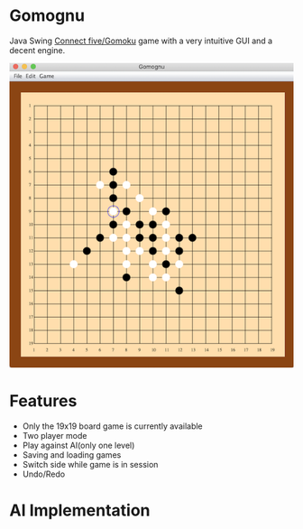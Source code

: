 # Gomognu
Java Swing  <a href="https://en.wikipedia.org/wiki/Gomoku"> Connect five/Gomoku</a> game with a very intuitive GUI and a decent engine. 

![](Gomokupic.png)
<h1><b>Features </b></h1>

<ul>
  <li>Only the 19x19 board game is currently available</li>
  <li>Two player mode</li>
  <li>Play against AI(only one level)</li>
  <li>Saving and loading games</li>
  <li>Switch side while game is in session</li>
  <li>Undo/Redo</li>
</ul>

<h1> AI Implementation</h1>

